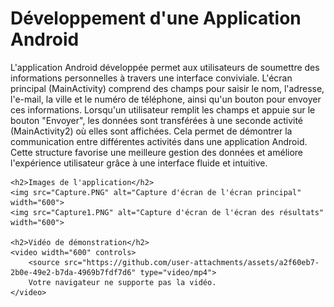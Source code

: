 <!DOCTYPE html>
<html lang="fr">
<head>
    <meta charset="UTF-8">
    <meta name="viewport" content="width=device-width, initial-scale=1.0">
    <title>Application Android</title>
</head>
<body>
    <h1>Développement d'une Application Android</h1>
    <p>
        L'application Android développée permet aux utilisateurs de soumettre des informations personnelles à travers une interface conviviale. 
        L'écran principal (MainActivity) comprend des champs pour saisir le nom, l'adresse, l'e-mail, la ville et le numéro de téléphone, ainsi qu'un bouton pour envoyer ces informations. 
        Lorsqu'un utilisateur remplit les champs et appuie sur le bouton "Envoyer", les données sont transférées à une seconde activité (MainActivity2) où elles sont affichées. 
        Cela permet de démontrer la communication entre différentes activités dans une application Android. 
        Cette structure favorise une meilleure gestion des données et améliore l'expérience utilisateur grâce à une interface fluide et intuitive.
    </p>
    
    <h2>Images de l'application</h2>
    <img src="Capture.PNG" alt="Capture d'écran de l'écran principal" width="600">
    <img src="Capture1.PNG" alt="Capture d'écran de l'écran des résultats" width="600">

    <h2>Vidéo de démonstration</h2>
    <video width="600" controls>
        <source src="https://github.com/user-attachments/assets/a2f60eb7-2b0e-49e2-b7da-4969b7fdf7d6" type="video/mp4">
        Votre navigateur ne supporte pas la vidéo.
    </video>
</body>
</html>
